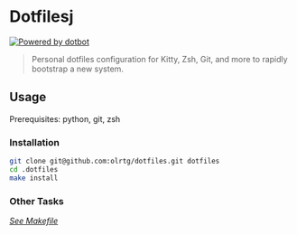 # Dotfilesj

[![Powered by dotbot][dbshield]][dblink]

[dblink]: https://github.com/anishathalye/dotbot
[dbshield]: https://img.shields.io/badge/powered%20by-dotbot-blue?style=flat

> Personal dotfiles configuration for Kitty, Zsh, Git, and more to rapidly bootstrap a new system.

## Usage

Prerequisites: python, git, zsh

### Installation

```sh
git clone git@github.com:olrtg/dotfiles.git dotfiles
cd .dotfiles
make install
```

### Other Tasks

*[See Makefile](./Makefile)*
